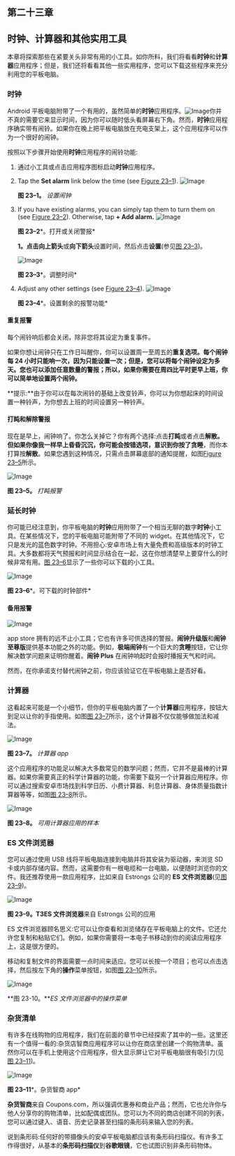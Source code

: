 ## 第二十三章

## **时钟、计算器和其他实用工具**

本章将探索那些在紧要关头非常有用的小工具。如你所料，我们将看看**时钟**和**计算器**应用程序；但是，我们还将看看其他一些实用程序，您可以下载这些程序来充分利用您的平板电脑。

### 时钟

Android 平板电脑附带了一个有用的，虽然简单的**时钟**应用程序。![Image](img/U2301.jpg)你并不真的需要它来显示时间，因为你可以随时低头看屏幕右下角。然而，**时钟**应用程序确实带有闹铃。如果你在晚上把平板电脑放在充电支架上，这个应用程序可以作为一个很好的闹钟。

按照以下步骤开始使用**时钟**应用程序的闹铃功能:

1.  通过小工具或点击应用程序图标启动**时钟**应用程序。
2.  Tap the **Set alarm** link below the time (see [Figure 23–1](#fig_23_1)). ![Image](img/2301.jpg)

    **图 23–1。** *设置闹钟*

3.  If you have existing alarms, you can simply tap them to turn them on (see [Figure 23–2](#fig_23_2)). Otherwise, tap **+ Add alarm.** ![Image](img/2302.jpg)

    **图 23–2***。打开或关闭警报*

    **1。**点击**向上箭头**或**向下箭头**设置时间，然后点击**设置**(参见[图 23–3](#fig_23_3))。

    ![Image](img/2303.jpg)

    **图 23–3***。调整时间*

4.  Adjust any other settings (see [Figure 23–4](#fig_23_4)). ![Image](img/2304.jpg)

    **图 23–4***。设置剩余的报警功能*

#### 重复报警

每个闹铃响后都会关闭，除非您将其设定为重复事件。

如果你想让闹钟只在工作日叫醒你，你可以设置周一至周五的**重复选项。每个闹钟每 24 小时只能响一次，因为只能设置一次；但是，您可以将每个闹钟设定为多天。您也可以添加任意数量的警报；所以，如果你需要在周四比平时更早上班，你可以简单地设置两个闹钟。**

**提示:**由于你可以在每次闹铃的基础上改变铃声，你可以为你想起床的时间设置一种铃声，为你想去上班的时间设置另一种铃声。

#### 打盹和解除警报

现在是早上，闹钟响了。你怎么关掉它？你有两个选择:点击**打盹**或者点击**解散。**但如果你像我一样早上昏昏沉沉，你可能会按错选项，意识到你按了**贪睡**，而你本打算按**解散**。如果您遇到这种情况，只需点击屏幕底部的通知提醒，如图[Figure 23–5](#fig_23_5)所示。

![Image](img/2305.jpg)

**图 23–5。** *打盹报警*

### 延长时钟

你可能已经注意到，你平板电脑的**时钟**应用附带了一个相当无聊的数字**时钟**小工具。在某些情况下，您的平板电脑可能附带了不同的 widget。在其他情况下，它只是发光的蓝色数字时钟。不用担心:安卓市场上有大量免费和高级版本的时钟工具。大多数都将天气预报和时间显示结合在一起，这在你想清楚早上要穿什么的时候非常有用。[图 23–6](#fig_23_6)显示了一些你可以下载的小工具。

![Image](img/2306.jpg)

**图 23–6***。可下载的时钟部件*

#### 备用报警

![Image](img/U2302.jpg)

app store 拥有的远不止小工具；它也有许多可供选择的警报。**闹钟升级版**和**闹钟至尊版**提供基本功能之外的功能。例如，**极端闹钟**有一个巨大的**贪睡**按钮，它让你解决数学问题来证明你醒着。**闹钟 Plus** 在闹钟响起时会报时播报天气和时间。

然而，在你承诺支付替代闹钟之前，你应该验证它在平板电脑上是否好看。

### 计算器

这看起来可能是一个小细节，但你的平板电脑内置了一个**计算器**应用程序，按钮大到足以让你的手指使用。如图[图 23–7](#fig_23_7)所示，这个计算器不仅仅能够做加法和减法。

![Image](img/2307.jpg)

**图 23–7。** *计算器 app*

这个应用程序的功能足以解决大多数常见的数学问题；然而，它并不是最棒的计算器。如果你需要真正的科学计算器的功能，你需要下载另一个计算器应用程序。你可以通过搜索安卓市场找到科学日历、小费计算器、利息计算器、身体质量指数计算器等等，如图[图 23–8](#fig_23_8)所示。

![Image](img/2308.jpg)

**图 23–8。** *可用计算器应用的样本*

### ES 文件浏览器

您可以通过使用 USB 线将平板电脑连接到电脑并将其安装为驱动器，来浏览 SD 卡或内部存储内容。然而，这需要你有一根电缆和一台电脑，以便随时浏览你的文件。我还推荐使用一款应用程序，比如来自 Estrongs 公司的 **ES 文件浏览器**(见[图 23–9](#fig_23_9))。

![Image](img/2309.jpg)

**图 23–9。**T3**ES 文件浏览器**来自 Estrongs 公司的应用

ES 文件浏览器顾名思义:它可以让你查看和浏览储存在平板电脑上的文件。它还允许您复制和粘贴它们。例如，如果你需要将一本电子书移动到你的阅读应用程序上，这是很方便的。

移动和复制文件的界面需要一点时间来适应。您可以长按一个项目；也可以点击选择，然后按左下角的**操作**菜单按钮，如图[图 23–10](#fig_23_10)所示。

![Image](img/2310.jpg)

**图 23-10。***ES 文件浏览器中的操作菜单*

### 杂货清单

有许多在线购物的应用程序，我们在前面的章节中已经探索了其中的一些。这里还有一个值得一看的:杂货店智商应用程序可以让你在商店里创建一个购物清单。虽然你可以在手机上使用这个应用程序，但大显示屏让它对平板电脑很有吸引力(见[图 23–11](#fig_23_11))。

![Image](img/2311.jpg)

**图 23–11***。杂货智商 app*

**杂货智商**来自 Coupons.com，所以强调优惠券和商业产品；然而，它也允许你与他人分享你的购物清单，比如配偶或团队。您可以为不同的商店创建不同的列表，您可以通过键入、语音、历史记录甚至扫描的条形码来输入您的列表。

说到条形码:任何好的带摄像头的安卓平板电脑都应该有条形码扫描仪。有许多工作得很好，从基本的**条形码扫描仪**到**谷歌眼镜**，它也试图识别非条形码物体。